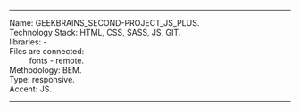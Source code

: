 ___
Name: GEEKBRAINS_SECOND-PROJECT_JS_PLUS.                               
Technology Stack: HTML, CSS, SASS, JS, GIT.   
libraries: -  
Files are connected:     
&nbsp;&nbsp;&nbsp;&nbsp;&nbsp;&nbsp;&nbsp;&nbsp;&nbsp;fonts - remote.    
Methodology: BEM.     
Type: responsive.    
Accent: JS.      
___